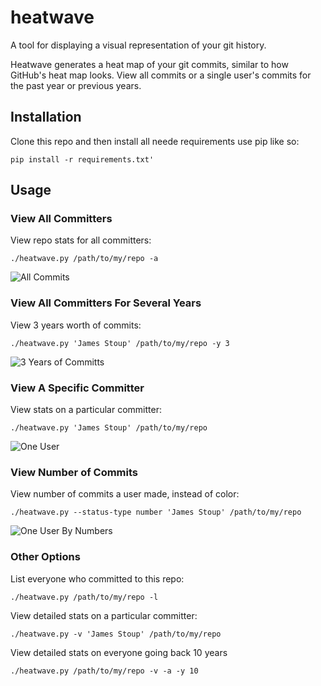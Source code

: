 # heatwave

A tool for displaying a visual representation of your git history. 

Heatwave generates a heat map of your git commits, similar to how GitHub's heat map looks. View all commits or a single user's commits for the past year or previous years.


## Installation

Clone this repo and then install all neede requirements use pip like so:

```pip install -r requirements.txt'```

  
## Usage

### View All Committers
View repo stats for all committers:

```./heatwave.py /path/to/my/repo -a```

![All Commits](https://github.com/james-stoup/heatwave/blob/master/resources/all-users-1-year.png)


### View All Committers For Several Years
View 3 years worth of commits:

```./heatwave.py 'James Stoup' /path/to/my/repo -y 3```

![3 Years of Committs](https://github.com/james-stoup/heatwave/blob/master/resources/all-users-3-years.png)


### View A Specific Committer
View stats on a particular committer:

```./heatwave.py 'James Stoup' /path/to/my/repo```

![One User]([https://github.com/james-stoup/heatwave/blob/master/resources/one-user.png)


### View Number of Commits
View number of commits a user made, instead of color:

```./heatwave.py --status-type number 'James Stoup' /path/to/my/repo```

![One User By Numbers](https://github.com/james-stoup/heatwave/blob/master/resources/one-user-numbers.png)


### Other Options
List everyone who committed to this repo:

```./heatwave.py /path/to/my/repo -l```


View detailed stats on a particular committer:

```./heatwave.py -v 'James Stoup' /path/to/my/repo```


View detailed stats on everyone going back 10 years

```./heatwave.py /path/to/my/repo -v -a -y 10```

